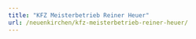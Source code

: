 ```yaml
---
title: "KFZ Meisterbetrieb Reiner Heuer"
url: /neuenkirchen/kfz-meisterbetrieb-reiner-heuer/
---
```


